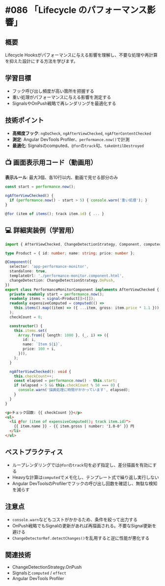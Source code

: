 # #086 「Lifecycle のパフォーマンス影響」

## 概要
Lifecycle Hooksがパフォーマンスに与える影響を理解し、不要な処理や再計算を抑えた設計にする方法を学びます。

## 学習目標
- フック呼び出し頻度が高い箇所を把握する
- 重い処理がパフォーマンスに与える影響を測定する
- SignalsやOnPush戦略で再レンダリングを最適化する

## 技術ポイント
- **高頻度フック**: `ngDoCheck`, `ngAfterViewChecked`, `ngAfterContentChecked`
- **測定**: Angular DevTools Profiler、`performance.now()`で計測
- **最適化**: Signalsのcomputed、`@for`の`track`句、`takeUntilDestroyed`

## 📺 画面表示用コード（動画用）
**表示ルール**: 最大3個、各10行以内、動画で見せる部分のみ

```typescript
const start = performance.now();
```

```typescript
ngAfterViewChecked() {
  if (performance.now() - start > 5) { console.warn('重い処理'); }
}
```

```typescript
@for (item of items(); track item.id) { ... }
```

## 💻 詳細実装例（学習用）
```typescript
import { AfterViewChecked, ChangeDetectionStrategy, Component, computed, signal } from '@angular/core';

type Product = { id: number; name: string; price: number };

@Component({
  selector: 'app-performance-monitor',
  standalone: true,
  templateUrl: './performance-monitor.component.html',
  changeDetection: ChangeDetectionStrategy.OnPush,
})
export class PerformanceMonitorComponent implements AfterViewChecked {
  private readonly start = performance.now();
  readonly items = signal<Product[]>([]);
  readonly expensiveComputed = computed(() =>
    this.items().map((item) => ({ ...item, gross: item.price * 1.1 })),
  );
  checkCount = 0;

  constructor() {
    this.items.set(
      Array.from({ length: 1000 }, (_, i) => ({
        id: i,
        name: `Item ${i}`,
        price: 100 + i,
      })),
    );
  }

  ngAfterViewChecked(): void {
    this.checkCount++;
    const elapsed = performance.now() - this.start;
    if (elapsed > 5 && this.checkCount % 50 === 0) {
      console.warn('描画処理に時間がかかっています', elapsed);
    }
  }
}
```

```html
<p>チェック回数: {{ checkCount }}</p>
<ul>
  <li @for (item of expensiveComputed(); track item.id)">
    {{ item.name }} - {{ item.gross | number: '1.0-0' }} 円
  </li>
</ul>
```

## ベストプラクティス
- ループレンダリングでは`@for`の`track`句を必ず指定し、差分描画を有効にする
- Heavyな計算は`computed`でメモ化し、テンプレート式で繰り返し実行しない
- Angular DevToolsのProfilerでフックの呼び出し回数を確認し、無駄な検知を減らす

## 注意点
- `console.warn`などもコストがかかるため、条件を絞って出力する
- OnPush戦略でもSignalの更新があれば再描画される。不要なSignal更新を避ける
- `ChangeDetectorRef.detectChanges()`を乱用すると逆に性能が悪化する

## 関連技術
- ChangeDetectionStrategy.OnPush
- Signalsと`computed` / `effect`
- Angular DevTools Profiler

